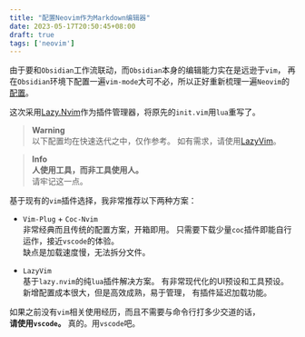 ```yaml
---
title: "配置Neovim作为Markdown编辑器"
date: 2023-05-17T20:50:45+08:00
draft: true
tags: ['neovim']
---
```


由于要和`Obsidian`工作流联动，而`Obsidian`本身的编辑能力实在是远逊于`vim`，
再在`Obsidian`环境下配置一遍`vim-mode`大可不必，所以正好重新梳理一遍`Neovim`的[配置](https://git.azurcrystal.com/AzurCrystal/nvim)。

这次采用[Lazy.Nvim](https://github.com/folke/lazy.nvim)作为插件管理器，将原先的`init.vim`用`lua`重写了。

<!--more-->

> **Warning**  
> 以下配置均在快速迭代之中，仅作参考。
> 如有需求，请使用[LazyVim](https://github.com/LazyVim/LazyVim)。

> **Info**  
> **人使用工具，而非工具使用人。**  
> 请牢记这一点。

基于现有的`vim`插件选择，我非常推荐以下两种方案：

- `Vim-Plug` + `Coc-Nvim`  
  非常经典而且传统的配置方案，开箱即用。
  只需要下载少量`coc`插件即能自行运作，接近`vscode`的体验。  
  缺点是加载速度慢，无法拆分文件。

  
- `LazyVim`  
  基于`lazy.nvim`的纯`lua`插件解决方案。
  有非常现代化的UI预设和工具预设。
  新增配置成本很大，但是高效成熟，易于管理，
  有插件延迟加载功能。

如果之前没有`vim`相关使用经历，而且不需要与命令行打多少交道的话，  
**请使用`vscode`。**  真的。用`vscode`吧。


  
